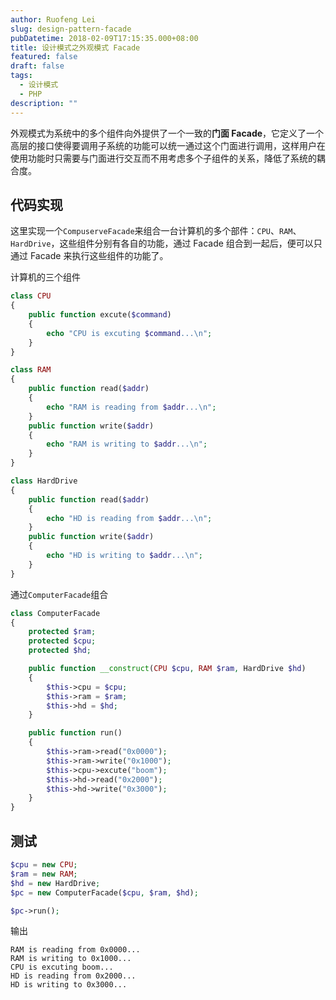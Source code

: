 ```yaml
---
author: Ruofeng Lei
slug: design-pattern-facade
pubDatetime: 2018-02-09T17:15:35.000+08:00
title: 设计模式之外观模式 Facade
featured: false
draft: false
tags:
  - 设计模式
  - PHP
description: ""
---
```


外观模式为系统中的多个组件向外提供了一个一致的**门面 Facade**，它定义了一个高层的接口使得要调用子系统的功能可以统一通过这个门面进行调用，这样用户在使用功能时只需要与门面进行交互而不用考虑多个子组件的关系，降低了系统的耦合度。

## 代码实现

这里实现一个`CompuserveFacade`来组合一台计算机的多个部件：`CPU`、`RAM`、`HardDrive`，这些组件分别有各自的功能，通过 Facade 组合到一起后，便可以只通过 Facade 来执行这些组件的功能了。

计算机的三个组件

```php
class CPU
{
    public function excute($command)
    {
        echo "CPU is excuting $command...\n";
    }
}

class RAM
{
    public function read($addr)
    {
        echo "RAM is reading from $addr...\n";
    }
    public function write($addr)
    {
        echo "RAM is writing to $addr...\n";
    }
}

class HardDrive
{
    public function read($addr)
    {
        echo "HD is reading from $addr...\n";
    }
    public function write($addr)
    {
        echo "HD is writing to $addr...\n";
    }
}
```

通过`ComputerFacade`组合

```php
class ComputerFacade
{
    protected $ram;
    protected $cpu;
    protected $hd;

    public function __construct(CPU $cpu, RAM $ram, HardDrive $hd)
    {
        $this->cpu = $cpu;
        $this->ram = $ram;
        $this->hd = $hd;
    }

    public function run()
    {
        $this->ram->read("0x0000");
        $this->ram->write("0x1000");
        $this->cpu->excute("boom");
        $this->hd->read("0x2000");
        $this->hd->write("0x3000");
    }
}
```

## 测试

```php
$cpu = new CPU;
$ram = new RAM;
$hd = new HardDrive;
$pc = new ComputerFacade($cpu, $ram, $hd);

$pc->run();
```

输出

```
RAM is reading from 0x0000...
RAM is writing to 0x1000...
CPU is excuting boom...
HD is reading from 0x2000...
HD is writing to 0x3000...
```
